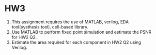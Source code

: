 # HW3  
1. This assignment requires the use of MATLAB, verilog, EDA tool(systhesis tool), cell-based library.
2. Use MATLAB to perform fixed point simulation and estimate the PSNR for HW2 Q2.
3. Estimate the area required for each component in HW2 Q2 using Verilog.

